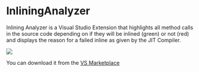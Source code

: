 # InliningAnalyzer

Inlining Analyzer is a Visual Studio Extension that highlights all method calls in the source code depending on if they will be inlined (green) or not (red) and displays the reason for a failed inline as given by the JIT Compiler.

![](https://github.com/szehetner/InliningAnalyzer/blob/master/src/VsExtension/Sample.png)

You can download it from the [VS Marketplace](https://marketplace.visualstudio.com/items?itemName=StephanZehetner.InliningAnalyzer)
